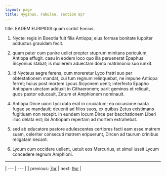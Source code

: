```yaml
---
layout: page
title: Hyginus, Fabulae, section 8pr
---
```


title. EADEM EURIPIDIS quam scribit Ennius.



1. Nyctei regis in Boeotia fuit filia Antiopa; eius formae bonitate Iuppiter adductus grauidam fecit.



2. quam pater cum punire uellet propter stuprum minitans periculum, Antiopa effugit. casu in eodem loco quo illa peruenerat Epaphus Sicyonius stabat; is mulierem aduectam domo matrimonio suo iunxit.



3. id Nycteus aegre ferens, cum moreretur Lyco fratri suo per obtestationem mandat, cui tum regnum relinquebat, ne impune Antiopa ferret; huius post mortem Lycus Sicyonem uenit; interfecto Epapho Antiopam uinctam adduxit in Cithaeronem; parit geminos et reliquit, quos pastor educauit, Zetum et Amphionem nominauit.



4. Antiopa Dirce uxori Lyci data erat in cruciatum; ea occasione nacta fugae se mandauit; deuenit ad filios suos, ex quibus Zetus existimans fugitiuam non recepit. in eundem locum Dirce per bacchationem Liberi illuc delata est; ibi Antiopam repertam ad mortem extrahebat.



5. sed ab educatore pastore adulescentes certiores facti eam esse matrem suam, celeriter consecuti matrem eripuerunt, Dircen ad taurum crinibus religatam necant.



6. Lycum cum occidere uellent, uetuit eos Mercurius, et simul iussit Lycum concedere regnum Amphioni.



---

| --- | --- |
| previous: [7pr](../7pr/) | next: [9pr](../9pr/) |